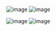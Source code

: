 ![image](https://user-images.githubusercontent.com/84026974/209446183-064e16a7-d903-4f4c-9346-d3ba194bf1a8.png)         ![image](https://user-images.githubusercontent.com/84026974/209446188-a881d32b-4093-4fbf-864e-03175d3d7416.png)

![image](https://user-images.githubusercontent.com/84026974/209446191-845ef7e1-6a49-4b62-a4dc-74e9da9ee1d5.png)         ![image](https://user-images.githubusercontent.com/84026974/209446206-591c5e5c-d48c-483b-ac66-e06867c4b432.png)

